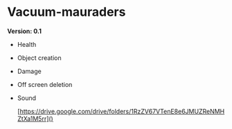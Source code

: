 # Vacuum-mauraders
**Version: 0.1**
* Health
* Object creation
* Damage
* Off screen deletion
* Sound

  [https://drive.google.com/drive/folders/1RzZV67VTenE8e6JMUZReNMHZtXa1M5rr]()
